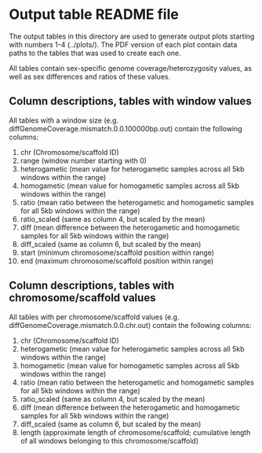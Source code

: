 Output table README file
==========================

The output tables in this directory are used to generate output plots starting with numbers 1-4 (../plots/). The PDF version of each plot contain data paths to the tables that was used to create each one. 

All tables contain sex-specific genome coverage/heterozygosity values, as well as sex differences and ratios of these values. 



Column descriptions, tables with window values
----------------------------------------------

All tables with a window size (e.g. diffGenomeCoverage.mismatch.0.0.100000bp.out) contain the following columns:
1. chr (Chromosome/scaffold ID)
2. range (window number starting with 0)
3. heterogametic (mean value for heterogametic samples across all 5kb windows within the range)
4. homogametic (mean value for homogametic samples across all 5kb windows within the range)
5. ratio (mean ratio between the heterogametic and homogametic samples for all 5kb windows within the range)
6. ratio_scaled (same as column 4, but scaled by the mean)
7. diff (mean difference between the heterogametic and homogametic samples for all 5kb windows within the range)
8. diff_scaled (same as column 6, but scaled by the mean)
9. start (minimum chromosome/scaffold position within range)
10. end (maximum chromosome/scaffold position within range)



Column descriptions, tables with chromosome/scaffold values
-----------------------------------------------------------

All tables with per chromosome/scaffold values (e.g. diffGenomeCoverage.mismatch.0.0.chr.out) contain the following columns: 
1. chr (Chromosome/scaffold ID)
2. heterogametic (mean value for heterogametic samples across all 5kb windows within the range)
3. homogametic (mean value for homogametic samples across all 5kb windows within the range)
4. ratio (mean ratio between the heterogametic and homogametic samples for all 5kb windows within the range)
5. ratio_scaled (same as column 4, but scaled by the mean)
6. diff (mean difference between the heterogametic and homogametic samples for all 5kb windows within the range)
7. diff_scaled (same as column 6, but scaled by the mean)
8. length (approximate length of chromosome/scaffold; cumulative length of all windows belonging to this chromosome/scaffold)
